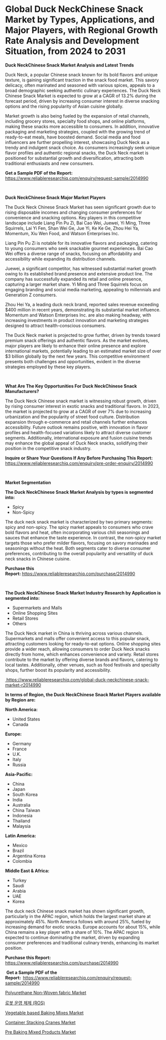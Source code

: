<p><h1>Global Duck NeckChinese Snack Market by Types, Applications, and Major Players, with Regional Growth Rate Analysis and Development Situation, from 2024 to 2031</h1></p><p><strong>Duck NeckChinese Snack Market Analysis and Latest Trends</strong></p>
<p><p>Duck Neck, a popular Chinese snack known for its bold flavors and unique texture, is gaining significant traction in the snack food market. This savory delicacy, often marinated and seasoned with various spices, appeals to a broad demographic seeking authentic culinary experiences. The Duck Neck Chinese Snack Market is expected to grow at a CAGR of 13.2% during the forecast period, driven by increasing consumer interest in diverse snacking options and the rising popularity of Asian cuisine globally.</p><p>Market growth is also being fueled by the expansion of retail channels, including grocery stores, specialty food shops, and online platforms, making these snacks more accessible to consumers. In addition, innovative packaging and marketing strategies, coupled with the growing trend of ready-to-eat meals, have boosted demand. Social media and food influencers are further propelling interest, showcasing Duck Neck as a trendy and indulgent snack choice. As consumers increasingly seek unique flavor profiles and authentic regional snacks, the Duck Neck market is positioned for substantial growth and diversification, attracting both traditional enthusiasts and new consumers.</p></p>
<p><strong>Get a Sample PDF of the Report:&nbsp;</strong> <a href="https://www.reliableresearchiq.com/enquiry/request-sample/2014990?utm_campaign=1102&utm_medium=2&utm_source=Github&utm_content=ia&utm_term=27102024&utm_id=duck-neckchinese-snack">https://www.reliableresearchiq.com/enquiry/request-sample/2014990</a></p>
<p>&nbsp;</p>
<p><strong>Duck NeckChinese Snack Major Market Players</strong></p>
<p><p>The Duck Neck Chinese Snack Market has seen significant growth due to rising disposable incomes and changing consumer preferences for convenience and snacking options. Key players in this competitive landscape include Liang Pin Pu Zi, Bai Cao Wei, Juewei, Yi Ming, Three Squirrels, Lai Yi Fen, Shan Wei Ge, Jue Yi, Ke Ke Ge, Zhou Hei Ya, Momentum, Xiu Wen Food, and Watson Enterprises Inc.</p><p>Liang Pin Pu Zi is notable for its innovative flavors and packaging, catering to young consumers who seek snackable gourmet experiences. Bai Cao Wei offers a diverse range of snacks, focusing on affordability and accessibility while expanding its distribution channels.</p><p>Juewei, a significant competitor, has witnessed substantial market growth owing to its established brand presence and extensive product line. The company has successfully expanded its retail and online presence, capturing a larger market share. Yi Ming and Three Squirrels focus on engaging branding and social media marketing, appealing to millennials and Generation Z consumers.</p><p>Zhou Hei Ya, a leading duck neck brand, reported sales revenue exceeding $400 million in recent years, demonstrating its substantial market influence. Momentum and Watson Enterprises Inc. are also making headway, with increasing investments in product innovation and marketing strategies designed to attract health-conscious consumers.</p><p>The Duck Neck market is projected to grow further, driven by trends toward premium snack offerings and authentic flavors. As the market evolves, major players are likely to enhance their online presence and explore international markets, potentially leading to an estimated market size of over $3 billion globally by the next few years. This competitive environment presents both challenges and opportunities, evident in the diverse strategies employed by these key players.</p></p>
<p>&nbsp;</p>
<p><strong>What Are The Key Opportunities For Duck NeckChinese Snack Manufacturers?</strong></p>
<p><p>The Duck Neck Chinese snack market is witnessing robust growth, driven by rising consumer interest in exotic snacks and traditional flavors. In 2023, the market is projected to grow at a CAGR of over 7% due to increasing urbanization and the popularity of street food culture. Distribution expansion through e-commerce and retail channels further enhances accessibility. Future outlook remains positive, with innovation in flavor profiles and health-focused variations likely to attract diverse customer segments. Additionally, international exposure and fusion cuisine trends may enhance the global appeal of Duck Neck snacks, solidifying their position in the competitive snack industry.</p></p>
<p><strong>Inquire or Share Your Questions If Any Before Purchasing This Report:</strong> <a href="https://www.reliableresearchiq.com/enquiry/pre-order-enquiry/2014990?utm_campaign=1102&utm_medium=2&utm_source=Github&utm_content=ia&utm_term=27102024&utm_id=duck-neckchinese-snack">https://www.reliableresearchiq.com/enquiry/pre-order-enquiry/2014990</a></p>
<p>&nbsp;</p>
<p><strong>Market Segmentation</strong></p>
<p><strong>The Duck NeckChinese Snack Market Analysis by types is segmented into:</strong></p>
<p><ul><li>Spicy</li><li>Non-Spicy</li></ul></p>
<p><p>The duck neck snack market is characterized by two primary segments: spicy and non-spicy. The spicy market appeals to consumers who crave bold flavors and heat, often incorporating various chili seasonings and sauces that enhance the taste experience. In contrast, the non-spicy market targets those who prefer milder flavors, focusing on savory marinades and seasonings without the heat. Both segments cater to diverse consumer preferences, contributing to the overall popularity and versatility of duck neck snacks in Chinese cuisine.</p></p>
<p><strong>Purchase this Report:&nbsp;</strong><a href="https://www.reliableresearchiq.com/purchase/2014990?utm_campaign=1102&utm_medium=2&utm_source=Github&utm_content=ia&utm_term=27102024&utm_id=duck-neckchinese-snack">https://www.reliableresearchiq.com/purchase/2014990</a></p>
<p>&nbsp;</p>
<p><strong>The Duck NeckChinese Snack Market Industry Research by Application is segmented into:</strong></p>
<p><ul><li>Supermarkets and Malls</li><li>Online Shopping Sites</li><li>Retail Stores</li><li>Others</li></ul></p>
<p><p>The Duck Neck market in China is thriving across various channels. Supermarkets and malls offer convenient access to this popular snack, attracting customers looking for ready-to-eat options. Online shopping sites provide a wider reach, allowing consumers to order Duck Neck snacks directly from home, which enhances convenience and variety. Retail stores contribute to the market by offering diverse brands and flavors, catering to local tastes. Additionally, other venues, such as food festivals and specialty shops, further boost its popularity and accessibility.</p></p>
<p><a href="https://www.reliableresearchiq.com/global-duck-neckchinese-snack-market-r2014990?utm_campaign=1102&utm_medium=2&utm_source=Github&utm_content=ia&utm_term=27102024&utm_id=duck-neckchinese-snack">&nbsp;https://www.reliableresearchiq.com/global-duck-neckchinese-snack-market-r2014990</a></p>
<p><strong>In terms of Region, the Duck NeckChinese Snack Market Players available by Region are:</strong></p>
<p>
    <p> <strong> North America: </strong>
        <ul>
            <li>United States</li>
            <li>Canada</li>
        </ul>
        </p> 
    <p> <strong> Europe: </strong>
        <ul>
            <li>Germany</li>
            <li>France</li>
            <li>U.K.</li>
            <li>Italy</li>
            <li>Russia</li>
        </ul>
        </p> 
    <p> <strong> Asia-Pacific: </strong>
        <ul>
            <li>China</li>
            <li>Japan</li>
            <li>South Korea</li>
            <li>India</li>
            <li>Australia</li>
            <li>China Taiwan</li>
            <li>Indonesia</li>
            <li>Thailand</li>
            <li>Malaysia</li>
        </ul>
        </p> 
    <p> <strong> Latin America: </strong>
        <ul>
            <li>Mexico</li>
            <li>Brazil</li>
            <li>Argentina Korea</li>
            <li>Colombia</li>
        </ul>
        </p> 
    <p> <strong> Middle East & Africa: </strong>
        <ul>
            <li>Turkey</li>
            <li>Saudi</li>
            <li>Arabia</li>
            <li>UAE</li>
            <li>Korea</li>
        </ul>
    </p>
    </p>
<p><p>The duck neck Chinese snack market has shown significant growth, particularly in the APAC region, which holds the largest market share at approximately 45%. North America follows with around 25%, fueled by increasing demand for exotic snacks. Europe accounts for about 15%, while China remains a key player with a share of 10%. The APAC region is expected to continue dominating the market, driven by expanding consumer preferences and traditional culinary trends, enhancing its market position.</p></p>
<p><strong>Purchase this Report: </strong><a href="https://www.reliableresearchiq.com/purchase/2014990?utm_campaign=1102&utm_medium=2&utm_source=Github&utm_content=ia&utm_term=27102024&utm_id=duck-neckchinese-snack">https://www.reliableresearchiq.com/purchase/2014990</a></p>
<p>&nbsp;<strong>Get a Sample PDF of the Report:&nbsp;&nbsp;</strong><a href="https://www.reliableresearchiq.com/enquiry/request-sample/2014990?utm_campaign=1102&utm_medium=2&utm_source=Github&utm_content=ia&utm_term=27102024&utm_id=duck-neckchinese-snack">https://www.reliableresearchiq.com/enquiry/request-sample/2014990</a></p>
<p><strong></strong></p>
<p><p><a href="https://www.linkedin.com/pulse/market-dynamics-future-trends-global-polyurethane-non-woven-nngsf?utm_campaign=1102&utm_medium=2&utm_source=Github&utm_content=ia&utm_term=27102024&utm_id=duck-neckchinese-snack">Polyurethane Non-Woven fabric Market</a></p><p><a href="https://github.com/laholand/Market-Research-Report-List-6/blob/main/198902721059.md?utm_campaign=1102&utm_medium=2&utm_source=Github&utm_content=ia&utm_term=27102024&utm_id=duck-neckchinese-snack">로봇 운영 체제 (ROS)</a></p><p><a href="https://github.com/arionmp/Market-Research-Report-List-5/blob/main/vegetable-based-baking-mixes-market.md?utm_campaign=1102&utm_medium=2&utm_source=Github&utm_content=ia&utm_term=27102024&utm_id=duck-neckchinese-snack">Vegetable based Baking Mixes Market</a></p><p><a href="https://issuu.com/reportprime-2/docs/container-stacking-cranes-market-si_b0b8722dfa2a60?utm_campaign=1102&utm_medium=2&utm_source=Github&utm_content=ia&utm_term=27102024&utm_id=duck-neckchinese-snack">Container Stacking Cranes Market</a></p><p><a href="https://github.com/iva0ei4r/Market-Research-Report-List-1/blob/main/pre-baking-mixed-products-market.md?utm_campaign=1102&utm_medium=2&utm_source=Github&utm_content=ia&utm_term=27102024&utm_id=duck-neckchinese-snack">Pre Baking Mixed Products Market</a></p></p>